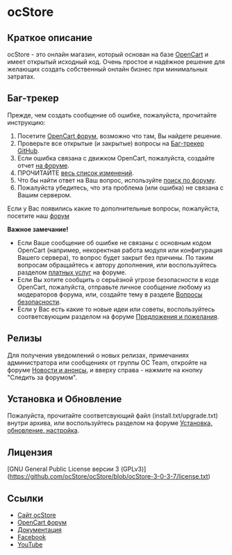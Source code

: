 # ocStore

## Краткое описание

ocStore - это онлайн магазин, который основан на базе [OpenCart](https://github.com/opencart/opencart/) и имеет открытый исходный код. Очень простое и надёжное решение для желающих создать собственный онлайн бизнес при минимальных затратах.

## Баг-трекер

Прежде, чем создать сообщение об ошибке, пожалуйста, прочитайте инструкцию:

1. Посетите [OpenCart форум](https://opencartforum.com/), возможно что там, Вы найдете решение.
2. Проверьте все открытые (и закрытые) вопросы на [Баг-трекер GitHub](https://github.com/ocstore/ocstore/issues).
3. Если ошибка связана с движком OpenCart, пожалуйста, создайте отчет [на форуме](https://opencartforum.com/forum/134-opencart-3x-otchyoty-ob-oshibkah/).
4. ПРОЧИТАЙТЕ [весь список изменений](https://github.com/ocStore/ocStore/blob/ocStore-3-0-3-7/changelog.md).
5. Что бы найти ответ на Ваш вопрос, используйте [поиск по форуму](https://opencartforum.com/search/).
6. Пожалуйста убедитесь, что эта проблема (или ошибка) не связана с Вашим сервером.

Если у Вас появились какие то дополнительные вопросы, пожалуйста, посетите наш [форум](https://opencartforum.com/)

**Важное замечание!**
- Если Ваше сообщение об ошибке не связаны с основным кодом OpenCart (например, некоректная работа модуля или конфигурация Вашего сервера), то вопрос будет закрыт без причины. По таким вопросам обращайтесь к автору дополнения, или воспользуйтесь разделом [платных услуг](https://opencartforum.com/forum/22-услуги/) на форуме.
- Если Вы хотите сообщить о серьёзной угрозе безопасности в коде OpenCart, пожалуйста, отправьте личное сообщение любому из модераторов форума, или, создайте тему в разделе [Вопросы безопасности](https://opencartforum.com/forum/41-вопросы-безопасности/).
- Если у Вас есть какие то новые идеи или советы, воспользуйтесь соответсвующим разделом на форуме [Предложения и пожелания](https://opencartforum.com/forum/31-предложения-и-пожелания/).

## Релизы

Для получения уведомлений о новых релизах, примечаниях администратора или сообщениях от группы OC Team, откройте на форуме [Новости и анонсы](https://opencartforum.com/forum/3-новости-и-анонсы/), и вверху справа - нажмите на кнопку "Следить за форумом".

## Установка и Обновление

Пожалуйста, прочитайте соответсвующий файл (install.txt/upgrade.txt) внутри архива, или воспользуйтесь разделом на форуме [Установка, обновление, настройка](https://opencartforum.com/forum/6-установка-обновление-настройка/).

## Лицензия

[GNU General Public License версии 3 (GPLv3)] (https://github.com/ocStore/ocStore/blob/ocStore-3-0-3-7/license.txt)

## Ссылки

- [Сайт ocStore](https://ocstore.com/)
- [OpenCart форум](https://opencartforum.com/)
- [Документация](https://docs.ocstore.com/)
- [Facebook](https://www.facebook.com/opencartforum)
- [YouTube](https://www.youtube.com/c/OpenCartForumCom)
